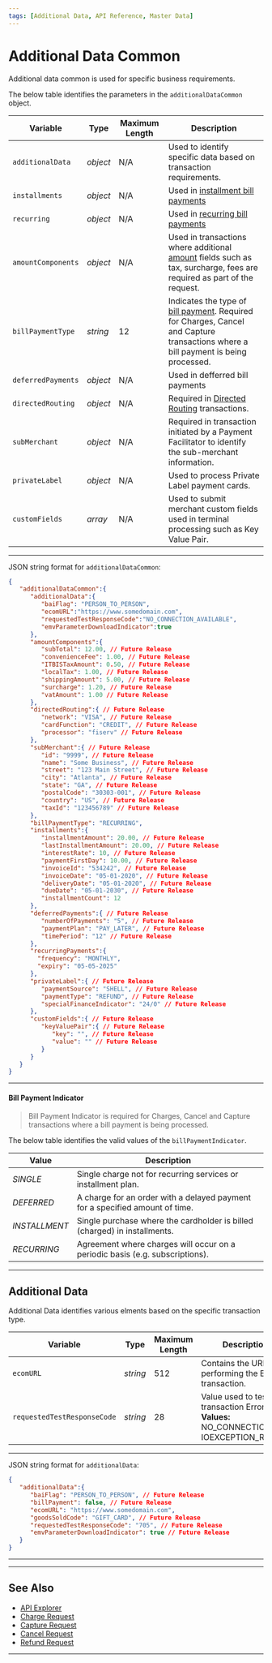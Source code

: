 ```yaml
---
tags: [Additional Data, API Reference, Master Data]
---
```


# Additional Data Common

Additional data common is used for specific business requirements.
<!--
type: tab
titles: additionalDataCommon, JSON Example
-->


The below table identifies the parameters in the `additionalDataCommon` object.

| Variable | Type | Maximum Length | Description |
| -------- | -- | ------------ | ------------------ |
| `additionalData` | *object* | N/A | Used to identify specific data based on transaction requirements. |
| `installments` | *object* | N/A | Used in [installment bill payments](?path=docs/Resources/Guides/Bill-Payments/Installment-Payment.md) |
| `recurring` | *object* | N/A | Used in [recurring bill payments](?path=docs/Resources/Guides/Bill-Payments/Recurring-Payment.md) |
| `amountComponents` | *object* | N/A | Used in transactions where additional [amount](?path=docs/Resources/Master-Data/Amount-Components.md) fields such as tax, surcharge, fees are required as part of the request. |
| `billPaymentType` | *string* | 12 | Indicates the type of [bill payment](#bill-payment-indicator). Required for Charges, Cancel and Capture transactions where a bill payment is being processed. | 
| `deferredPayments` | *object* | N/A | Used in defferred bill payments |
| `directedRouting` | *object* | N/A | Required in [Directed Routing](?path=docs/Resources/Guides/Directed-Routing.md) transactions. |
| `subMerchant` | *object* | N/A | Required in transaction initiated by a Payment Facilitator to identify the sub-merchant information. |
| `privateLabel` | *object* | N/A | Used to process Private Label payment cards. |
| `customFields` | *array* | N/A | Used to submit merchant custom fields used in terminal processing such as Key Value Pair. |


---


<!--
type: tab
-->


JSON string format for `additionalDataCommon`:

```json
{
   "additionalDataCommon":{
      "additionalData":{
         "baiFlag": "PERSON_TO_PERSON",
         "ecomURL":"https://www.somedomain.com",
         "requestedTestResponseCode":"NO_CONNECTION_AVAILABLE",
         "emvParameterDownloadIndicator":true
      },
      "amountComponents":{
         "subTotal": 12.00, // Future Release
         "convenienceFee": 1.00, // Future Release
         "ITBISTaxAmount": 0.50, // Future Release
         "localTax": 1.00, // Future Release
         "shippingAmount": 5.00, // Future Release
         "surcharge": 1.20, // Future Release
         "vatAmount": 1.00 // Future Release
      },
      "directedRouting":{ // Future Release
         "network": "VISA", // Future Release
         "cardFunction": "CREDIT", // Future Release
         "processor": "fiserv" // Future Release
      },
      "subMerchant":{ // Future Release
         "id": "9999", // Future Release
         "name": "Some Business", // Future Release
         "street": "123 Main Street", // Future Release
         "city": "Atlanta", // Future Release
         "state": "GA", // Future Release
         "postalCode": "30303-001", // Future Release
         "country": "US", // Future Release
         "taxId": "123456789" // Future Release
      },
      "billPaymentType": "RECURRING",
      "installments":{
         "installmentAmount": 20.00, // Future Release
         "lastInstallmentAmount": 20.00, // Future Release
         "interestRate": 10, // Future Release
         "paymentFirstDay": 10.00, // Future Release
         "invoiceId": "534242", // Future Release
         "invoiceDate": "05-01-2020", // Future Release
         "deliveryDate": "05-01-2020", // Future Release
         "dueDate": "05-01-2030", // Future Release
         "installmentCount": 12 
      },
      "deferredPayments":{ // Future Release
         "numberOfPayments": "5", // Future Release
         "paymentPlan": "PAY_LATER", // Future Release
         "timePeriod": "12" // Future Release
      },
      "recurringPayments":{
        "frequency": "MONTHLY",
        "expiry": "05-05-2025"
      },
      "privateLabel":{ // Future Release
         "paymentSource": "SHELL", // Future Release
         "paymentType": "REFUND", // Future Release
         "specialFinanceIndicator": "24/0" // Future Release
      },
      "customFields":{ // Future Release
         "keyValuePair":{ // Future Release
            "key": "", // Future Release
            "value": "" // Future Release
         }
      }
   }
}
```

<!-- type: tab-end -->

---

#### Bill Payment Indicator

<!-- theme: warning -->
> Bill Payment Indicator is required for Charges, Cancel and Capture transactions where a bill payment is being processed.

The below table identifies the valid values of the `billPaymentIndicator`.

| Value | Description |
| ----- | ----- |
| *SINGLE* | Single charge not for recurring services or installment plan. |
| *DEFERRED* | A charge for an order with a delayed payment for a specified amount of time. |
| *INSTALLMENT* | Single purchase where the cardholder is billed (charged) in installments. |
| *RECURRING* | Agreement where charges will occur on a periodic basis (e.g. subscriptions). |

---

## Additional Data

Additional Data identifies various elments based on the specific transaction type.
<!--
type: tab
titles: additionalData, JSON Example
-->


| Variable | Type | Maximum Length | Description/Values |
| ----- | ----- | ----- | ----- |
| `ecomURL` | *string* | 512 | Contains the URL of the site performing the Ecommerce transaction. |
| `requestedTestResponseCode` | *string* | 28 | Value used to test/replicate a transaction Error. **Valid Values:** NO_CONNECTION_AVAILABLE, IOEXCEPTION_RECEIVED.|

<!---
| `baiFlag` | *string* | 31 | Visa required [Business Application Identifier](#business-application-identifier) (BAI) used to identify the intended use of a [disbursement](?path=docs/Resources/Guides/Disbursement.md). |
| `emvParameterDownloadIndicator` | *boolean* |  N/A  | Indicator if EMV Parameter has to be downloaded, sent as part of Auth/Sale Response.|
-->

---

<!--
type: tab
-->


JSON string format for `additionalData`:

```json
{
   "additionalData":{
      "baiFlag": "PERSON_TO_PERSON", // Future Release
      "billPayment": false, // Future Release
      "ecomURL": "https://www.somedomain.com",
      "goodsSoldCode": "GIFT_CARD", // Future Release
      "requestedTestResponseCode": "705", // Future Release
      "emvParameterDownloadIndicator": true // Future Release
   }
}
```

<!-- type: tab-end -->

---

<!---
#### Business Application Identifier
The BAI determines the data carried in the message, the limits and economics that may apply to the transaction, and may be used by the sending and/or receiving issuer to make an authorization decision. Below table identifies the valid values of `baiFlag`.

| Value | Description |
| ----- | ----- |
| *PERSON_TO_PERSON* | Person to person initiated. |
| *PERSON_TO_PERSON_BANK_INITIATED* | Person to person bank initiated. |
| *BUSINESS_TO_BUSINESS* | Business to business initiated. |
| *DIGITAL_WALLET* | Digital Wallet transfer. |
| *ACCOUNT_TO_ACCOUNT* | Account to account transfer. |
| *TOP_OFF* | Account top off or reload. |
| *ACCOUNT_VERIFICATION* | [Account verification](?path=docs/Resources/API-Documents/Payments_VAS/Verification.md) or $0.00 auth. |
| *FUNDS_TRANSFER* | Funds Transfer. |
| *DISBURSEMENT* | Funds disbursement or payout. |
| *GAMBLING_PAYOUT* | Gambling payout non-online. |
| *GAMBLING_PAYOUT_ONLINE* | Online gambling payout. |
-->

---

## See Also

- [API Explorer](../api/?type=post&path=/payments/v1/charges)
- [Charge Request](?path=docs/Resources/API-Documents/Payments/Charges.md)
- [Capture Request](?path=docs/Resources/API-Documents/Payments/Capture.md)
- [Cancel Request](?path=docs/Resources/API-Documents/Payments/Cancel.md)
- [Refund Request](?path=docs/Resources/API-Documents/Payments/Refund.md)
 
<!---
- [Credit Request](?path=docs/Resources/API-Documents/Payments/Credit.md)
- [Forced Post](?path=docs/Resources/API-Documents/Payments/Forced.md)
-->

--- 
